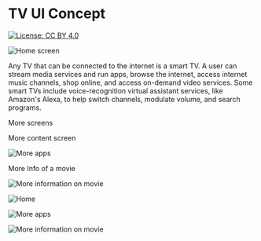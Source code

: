 #
# TV UI Concept
[![License: CC BY 4.0](https://licensebuttons.net/l/by/4.0/80x15.png)](https://creativecommons.org/licenses/by/4.0/)

![Home screen](https://res.cloudinary.com/daytlidrk/image/upload/c_scale,w_720/v1585537012/Firetv%20mock%20ui/Mockup1_v9t5jy.png)

Any TV that can be connected to the internet is a smart TV. A user can stream media services and run apps, browse the internet, access internet music channels, shop online, and access on-demand video services. Some smart TVs include voice-recognition virtual assistant services, like Amazon&#39;s Alexa, to help switch channels, modulate volume, and search programs.

More screens

More content screen

![More apps](https://res.cloudinary.com/daytlidrk/image/upload/c_scale,w_720/v1585537026/Firetv%20mock%20ui/Mockup2_ocffx7.png)

More Info of a movie

![More information on movie](https://res.cloudinary.com/daytlidrk/image/upload/c_scale,w_720/v1585537225/Firetv%20mock%20ui/Mockup3_qbkiy4.png)

![Home](https://res.cloudinary.com/daytlidrk/image/upload/c_scale,w_720/v1585536615/Firetv%20mock%20ui/Fire_TV_Landing_wpupkr.png)

![More apps](https://res.cloudinary.com/daytlidrk/image/upload/c_scale,w_720/v1585536613/Firetv%20mock%20ui/Fire_TV_More_More_wwqhoh.png)

![More information on movie](https://res.cloudinary.com/daytlidrk/image/upload/c_scale,w_720/v1585536613/Firetv%20mock%20ui/Fire_TV_More_More_wwqhoh.png)
